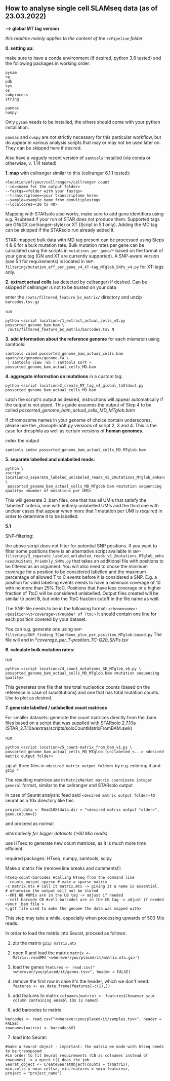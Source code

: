 How to analyse single cell SLAMseq data (as of 23.03.2022)
--

**--> global MT tag version**

*this readme mainly applies to the content of the ```scPipeline``` folder*

**0. setting up:**

make sure to have a conda environment (if desired, python 3.8 tested) and the following packages in working order:
```
pysam
re
pdb
sys
os
subprocess
string

pandas
numpy
```
Only ```pysam``` needs to be installed, the others should come with your python installation.

```pandas``` and ```numpy``` are not strictly necessary for this particular workflow, but do appear in various analysis scripts that may or may not be used later on. They can be skipped here if desired.

Also have a vaguely recent version of ```samtools``` installed (via conda or otherwise, v. 1.14 tested)

**1. map** with cellranger similar to this (cellranger 6.1.1 tested):
```
<location/of/your/cellranger>/cellranger count
--id=<name for the output folder>
--fastqs=<folder with your fastqs>
--transcriptome=<your transcriptome here>
--sample=<sample name from demultiplexing>
--localcores=<20 to 40>
```

Mapping with STARsolo also works, make sure to add gene identifiers using e.g. Rsubread if your run of STAR does not produce them. Supported tags are GN/GX (cellranger-style) or XT (Script in 5.1 only). Adding the MD tag can be skipped if the STARsolo run already added it.

STAR-mapped bulk data with MD tag present can be processed using Steps 4 & 6 for a bulk mutation rate. Bulk mutation rates per gene can be calculated using the scripts in ```mutations_per_gene/*``` based on the format of your gene tag (GN and XT are currently supported). A SNP-aware version (see 5.1 for requirements) is located in ```SNP-filtering/mutation_eff_per_gene_v4_XT-tag_MTglob_SNPs_v4.py``` for XT-tags only.

**2. extract actual cells** (as detected by cellranger) if desired. Can be skipped if cellranger is not to be trusted on your data

enter the ```/outs/filtered_feature_bc_matrix/``` directory and unzip ```barcodes.tsv.gz```

run
```
python <script location>/1_extract_actual_cells_v2.py possorted_genome_bam.bam \
 /outs/filtered_feature_bc_matrix/barcodes.tsv N
```

**3. add information about the reference genome** for each mismatch using samtools:
```
samtools calmd possorted_genome_bam_actual_cells.bam <path/to/genome>/genome.fa \
 | samtools view -Sb | samtools sort > possorted_genome_bam_actual_cells_MD.bam
```

**4. aggregate information on mutations** in a custom tag:
```
python <script location>2_create_MT_tag_v4_global_toStdout.py possorted_genome_bam_actual_cells_MD.bam
```
catch the script's output as desired, instructions will appear automatically if the output is not piped.
This guide assumes the output of Step 4 to be called *possorted_genome_bam_actual_cells_MD_MTglob.bam*

If chromosome names in your genome of choice contain underscores, please use the _drosophilaAlt.py versions of script 2, 3 and 4. This is the case for drosphila as well as certain versions of **human genomes**.

index the output
```
samtools index possorted_genome_bam_actual_cells_MD_MTglob.bam
```

**5. separate labelled and unlabelled reads:**
```
python \
<script location>3_separate_labeled_unlabeled_reads_v5_2mutations_MTglob_enhancedUmiStats_PrimOnly.py \
 possorted_genome_bam_actual_cells_MD_MTglob.bam <mutation sequencing quality> <number of mutations per UMI>
 ```
This will generate 3 .bam files, one that has all UMIs that satisfy the 'labelled' criteria, one with entirely unlabelled UMIs and the third one with unclear cases that appear when more that 1 mutation per UMI is required in order to determine it to be labelled.

**5.1**

SNP-filtering:

the above script does not filter for potential SNP positions. If you want to filter some positions there is an alternative script available in ```SNP-filtering/3_separate_labeled_unlabeled_reads_v5_2mutations_MTglob_enhancedUmiStats_PrimOnly_SNPs.py```
that takes an additional file with positions to be filtered as an argument. You will also need to chose the minimum coverage for a position to be considered labelled and the maximum percentage of allowed T to C events before it is considered a SNP. E.g. a position for valid labelling events needs to have a minimum coverage of 10 with no more than 25% TtoC. Positions that have less coverage or a higher fraction of TtoC will be considered unlabelled.
Output files created will be similar to point **5**, but note the TtoC fraction cutoff in the file name as well.

The SNP-file needs to be in the following format:
```<chromosome>:<position>\t<coverage>\t<number of TtoC>```
It should contain one line for each position covered by your dataset.

You can e.g. generate one using
```SNP-filtering/SNP_finding_TCperGene_plus_per_position_MTglob-based.py```
The file will end in **coverage_per_T-position_TC-Q20_SNPs.tsv*

**6. calculate bulk mutation rates:**

run
```
python <script location>/4_count_mutations_SE_MTglob_v6.py \
possorted_genome_bam_actual_cells_MD_MTglob.bam <mutation sequencing quality>
```
This generates one file that has total nucleotice counts (based on the reference in case of substitutions) and one that has total mutation counts. Use to plot as desired.


**7. generate labelled / unlabelled count matrices**


For smaller datasets:
generate the count matrices directly from the .bam files based on a script that was supplied with STARsolo 2.7.10a (STAR_2.7.10a/extras/scripts/soloCountMatrixFromBAM.awk)

run
```
python <script location>/5_count-matrix_from_bam_v1.py \
possorted_genome_bam_actual_cells_MD_MTglob_(un)labeled_<...> <desired matrix output folder>
```

zip all three files in ```<desired matrix output folder>``` by e.g. entering it and ```gzip *```

The resulting matrices are in ```MatrixMarket matrix coordinate integer general``` format, similar to the cellranger and STARsolo output

In case of Seurat analysis: feed said ```<desired matrix output folder>``` to seurat as a 10x directory like this:
```
project.data <- Read10X(data.dir = "<desired matrix output folder>", gene.column=1)
```
and proceed as normal

*alternatively for bigger datasets (>60 Mio reads)*

use HTseq to generate new count matrices, as it is much more time efficient.

required packages: HTseq, numpy, samtools, scipy

Make a matrix file (remove line breaks and comments!):

```
htseq-count-barcodes #calling HTseq from the command line
--counts_output_sparse # make a sparse matrix
-c matrix.mtx # call it matrix.mtx -> giving it a name is essential,
# otherwise the output will not be stored
--UMI UB #UMIs are in the UB tag -> adjust if needed
--cell-barcode CB #cell barcodes are in the CB tag -> adjust if needed
<your .bam file >
<.gtf file used to make the genome the data was mapped with>
```

This step may take a while, especially when processing upwards of 500 Mio reads.

In order to load the matrix into Seurat, proceed as follows:

1. zip the matrix ```gzip matrix.mtx```

2. open R and load the matrix ```matrix <- Matrix::readMM('<wherever/you/placed/it/matrix.mtx.gz>')```

3. load the genes ```features <- read.csv("<wherever/you/placed/it/genes.tsv>", header = FALSE)```

4. remove the first row in case it's the header, which we don't need: ```features <- as.data.frame(features[-c(1),])```

5. add features to matrix ```colnames(matrix) <- features$(however your column containing ensmbl IDs is named)```

6. add barcodes to matrix

```
barcodes <- read.csv("<wherever/you/placed/it/samples.tsv>", header = FALSE)
rownames(matrix) <- barcodes$V1
```

7. load into Seurat:

```
#make a Seurat object - important: the matrix we made with htseq needs to be transposed
#in order to fit Seurat requirements (CB as colnames instead of rownames) -> a quick t() does the job
Seurat_object <- CreateSeuratObject(counts = t(matrix),
min.cells = <min cells>, min.features = <min features>,
project = "project_name")
```
